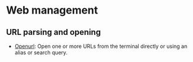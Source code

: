 
# Web management

## URL parsing and opening

* [Openurl](https://github.com/unixfoundation/general-purpose-computing.packaged-solutions/tree/master/web_management/url_parsing_and_opening/openurl#openurl): Open one or more URLs from the terminal directly or using an alias or search query.

